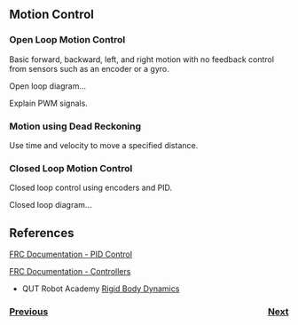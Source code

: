 ## Motion Control

### Open Loop Motion Control
Basic forward, backward, left, and right motion with no feedback control from sensors such as an encoder or a gyro. 

Open loop diagram...

Explain PWM signals.

### Motion using Dead Reckoning

Use time and velocity to move a specified distance.

### Closed Loop Motion Control

Closed loop control using encoders and PID.

Closed loop diagram...

## References
[FRC Documentation - PID Control](https://docs.wpilib.org/en/latest/docs/software/commandbased/pid-subsystems-commands.html)

[FRC Documentation - Controllers](https://docs.wpilib.org/en/latest/docs/software/advanced-controls/controllers/index.html)

- QUT Robot Academy [Rigid Body Dynamics](https://robotacademy.net.au/masterclass/rigid-body-dynamics/)

<h3><span style="float:left">
<a href="../Kinematics/intro">Previous</a></span>
<span style="float:right">
<a href="../Trajectory/intro">Next</a></span></h3>
